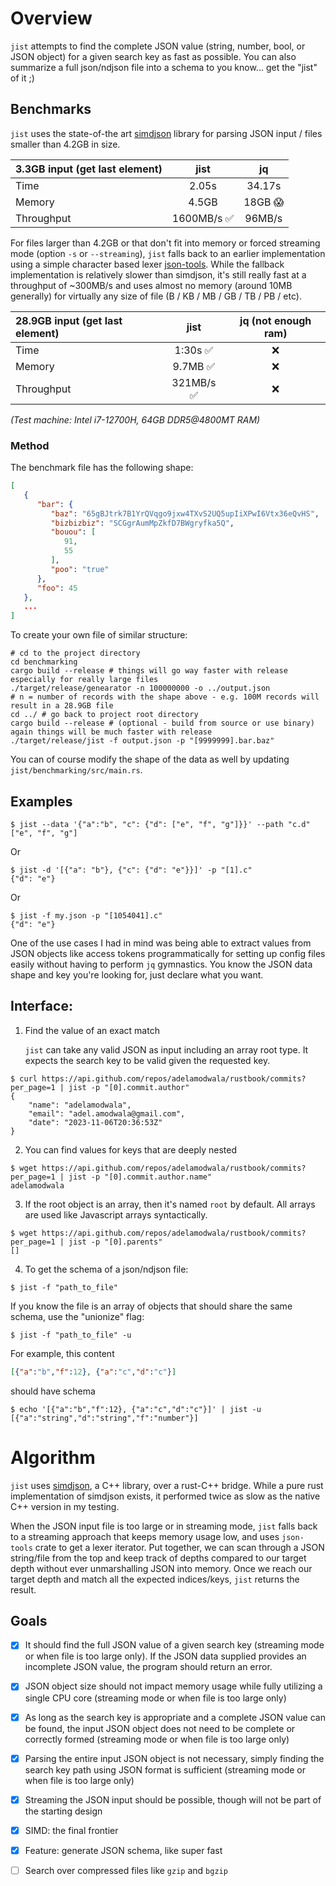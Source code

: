 # Overview

`jist` attempts to find the complete JSON value (string, number, bool, or JSON object) for a given search key as fast as possible. You can also summarize a full json/ndjson file into a schema to you know... get the "jist" of it ;)

## Benchmarks
`jist` uses the state-of-the art [simdjson](https://github.com/simdjson/simdjson) library for parsing JSON input / files smaller than 4.2GB in size.

| 3.3GB input (get last element) |    jist    |   jq    |
|:-------------------------------|:----------:|:-------:|
| Time                           |   2.05s    | 34.17s  |
| Memory                         |   4.5GB    | 18GB 😱 |
| Throughput                     | 1600MB/s ✅ | 96MB/s  |

For files larger than 4.2GB or that don't fit into memory or forced streaming mode (option `-s` or `--streaming`), `jist` falls back to an earlier implementation using a simple character based lexer [json-tools](https://github.com/Byron/json-tools/). While the fallback implementation is relatively slower than simdjson, it's still really fast at a throughput of ~300MB/s and uses almost no memory (around 10MB generally) for virtually any size of file (B / KB / MB / GB / TB / PB / etc).

| 28.9GB input (get last element) |   jist    | jq (not enough ram) |
|:--------------------------------|:---------:|:-------------------:|
| Time                            |  1:30s ✅  |          ❌          |
| Memory                          |  9.7MB ✅  |          ❌          |
| Throughput                      | 321MB/s ✅ |          ❌          |

_(Test machine: Intel i7-12700H, 64GB DDR5@4800MT RAM)_

### Method
The benchmark file has the following shape:
```json
[
   {
      "bar": {
         "baz": "65gBJtrk7B1YrQVqgo9jxw4TXvS2UQ5upIiXPwI6Vtx36eQvHS",
         "bizbizbiz": "SCGgrAumMpZkfD7BWgryfka5Q",
         "bouou": [
            91,
            55
         ],
         "poo": "true"
      },
      "foo": 45
   },
   ...
]
```
To create your own file of similar structure:
```shell
# cd to the project directory
cd benchmarking
cargo build --release # things will go way faster with release especially for really large files
./target/release/genearator -n 100000000 -o ../output.json 
# n = number of records with the shape above - e.g. 100M records will result in a 28.9GB file
cd ../ # go back to project root directory
cargo build --release # (optional - build from source or use binary) again things will be much faster with release
./target/release/jist -f output.json -p "[9999999].bar.baz"
```
You can of course modify the shape of the data as well by updating `jist/benchmarking/src/main.rs`.

## Examples
```
$ jist --data '{"a":"b", "c": {"d": ["e", "f", "g"]}}' --path "c.d"
["e", "f", "g"]
```

Or

```
$ jist -d '[{"a": "b"}, {"c": {"d": "e"}}]' -p "[1].c"
{"d": "e"}
```

Or
```
$ jist -f my.json -p "[1054041].c"
{"d": "e"}
```

One of the use cases I had in mind was being able to extract values from JSON objects like access tokens programmatically for setting up config files easily without having to perform `jq` gymnastics. You know the JSON data shape and key you're looking for, just declare what you want.

## Interface:

1. Find the value of an exact match

   `jist` can take any valid JSON as input including an array root type. It expects the search key to be valid given the requested key.

```
$ curl https://api.github.com/repos/adelamodwala/rustbook/commits?per_page=1 | jist -p "[0].commit.author"
{
    "name": "adelamodwala",
    "email": "adel.amodwala@gmail.com",
    "date": "2023-11-06T20:36:53Z"
}
```

2. You can find values for keys that are deeply nested

```
$ wget https://api.github.com/repos/adelamodwala/rustbook/commits?per_page=1 | jist -p "[0].commit.author.name"
adelamodwala
```

3. If the root object is an array, then it's named `root` by default. All arrays are used like Javascript arrays syntactically.

```
$ wget https://api.github.com/repos/adelamodwala/rustbook/commits?per_page=1 | jist -p "[0].parents"
[]
```
4. To get the schema of a json/ndjson file:
```
$ jist -f "path_to_file"
```
If you know the file is an array of objects that should share the same schema, use the "unionize" flag:
```
$ jist -f "path_to_file" -u
```
For example, this content
```json
[{"a":"b","f":12}, {"a":"c","d":"c"}]
```
should have schema
```shell
$ echo '[{"a":"b","f":12}, {"a":"c","d":"c"}]' | jist -u
[{"a":"string","d":"string","f":"number"}]
```

# Algorithm
`jist` uses [simdjson](https://github.com/simdjson/simdjson), a C++ library, over a rust-C++ bridge. While a pure rust implementation of simdjson exists, it performed twice as slow as the native C++ version in my testing.

When the JSON input file is too large or in streaming mode, `jist` falls back to a streaming approach that keeps memory usage low, and uses `json-tools` crate to get a lexer iterator. Put together, we can scan through a JSON string/file from the top and keep track of depths compared to our target depth without ever unmarshalling JSON into memory. Once we reach our target depth and match all the expected indices/keys, `jist` returns the result.  

## Goals

- [x] It should find the full JSON value of a given search key (streaming mode or when file is too large only). If the JSON data supplied provides an incomplete JSON value, the program should return an error.
- [x] JSON object size should not impact memory usage while fully utilizing a single CPU core (streaming mode or when file is too large only)
- [x] As long as the search key is appropriate and a complete JSON value can be found, the input JSON object does not need to be complete or correctly formed (streaming mode or when file is too large only)
- [x] Parsing the entire input JSON object is not necessary, simply finding the search key path using JSON format is sufficient (streaming mode or when file is too large only)
- [x] Streaming the JSON input should be possible, though will not be part of the starting design
- [x] SIMD: the final frontier
- [x] Feature: generate JSON schema, like super fast
- [ ] Search over compressed files like `gzip` and `bgzip`

